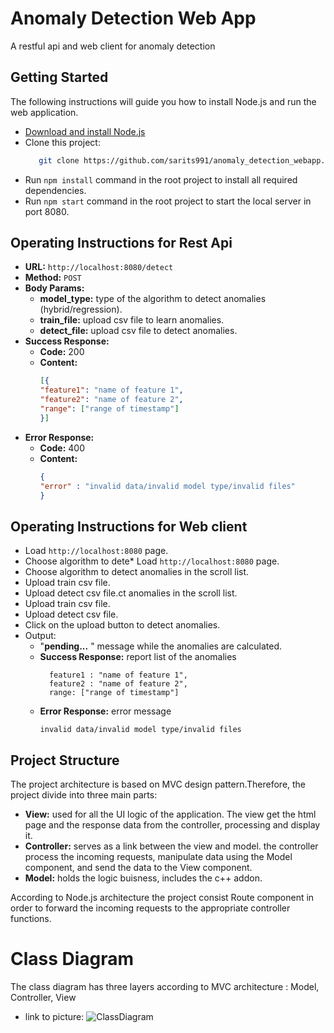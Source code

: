 # Anomaly Detection Web App

A restful api and web client for anomaly detection

## Getting Started
The following instructions will guide you how to install Node.js and run the web application.
* [Download and install Node.js](https://nodejs.org/en/download/)
* Clone this project:
    ```bash
       git clone https://github.com/sarits991/anomaly_detection_webapp.git
   ```
* Run `npm install` command in the root project to install all required dependencies.
* Run `npm start` command in the root project to start the local server in port 8080.

## Operating Instructions for Rest Api
* **URL:** `http://localhost:8080/detect`
* **Method:** `POST`
* **Body Params:**
  * **model_type:** type of the algorithm to detect anomalies (hybrid/regression).
  * **train_file:** upload csv file to learn anomalies.
  * **detect_file:** upload csv file to detect anomalies.
* **Success Response:**
  * **Code:** 200
  * **Content:**
    ```json
    [{
    "feature1": "name of feature 1",
    "feature2": "name of feature 2",
    "range": ["range of timestamp"]
    }]
    ```
* **Error Response:**
  * **Code:** 400
  * **Content:**
    ```json
    {
    "error" : "invalid data/invalid model type/invalid files"
    }
    ```

## Operating Instructions for Web client
* Load `http://localhost:8080` page.
* Choose algorithm to dete* Load `http://localhost:8080` page.
* Choose algorithm to detect anomalies in the scroll list.
* Upload train csv file.
* Upload detect csv file.ct anomalies in the scroll list.
* Upload train csv file.
* Upload detect csv file.
* Click on the upload button to detect anomalies.
* Output:
  * "**pending...** " message while the anomalies are calculated.
  * **Success Response:** report list of the anomalies
     ``` 
       feature1 : "name of feature 1",
       feature2 : "name of feature 2",
       range: ["range of timestamp"]
     ```
  * **Error Response:** error message
    ```
    invalid data/invalid model type/invalid files
    ```

## Project Structure
The project architecture is based on MVC design pattern.Therefore, the project divide into three main parts:
* **View:** used for all the UI logic of the application. The view get the html page and the response data from the controller, processing and display it.
* **Controller:** serves as a link between the view and model. the controller process the incoming requests,
  manipulate data using the Model component, and send the data to the View component.
* **Model:** holds the logic buisness, includes the c++ addon.

According to Node.js architecture the project consist Route component in order to forward the incoming requests to the appropriate controller functions.

# Class Diagram

The class diagram has three layers according to MVC architecture : Model, Controller, View

* link to picture: ![ClassDiagram](https://https://github.com/sarits991/anomaly_detection_webapp/blob/develop/webapp_uml.png)

